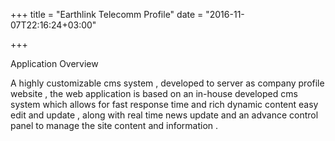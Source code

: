﻿+++
title = "Earthlink Telecomm Profile"
date = "2016-11-07T22:16:24+03:00"

+++

Application Overview

A highly customizable cms system , developed to server as  company profile website , the web application is  based on an in-house developed cms system which allows for fast response time and rich dynamic content easy edit and update , along with real time news update and an advance control panel to manage the site content and information .
